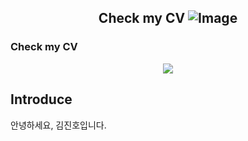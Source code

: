 <h2 align=center>
  Check my CV <img src="https://img.shields.io/badge/-CV-111111?style=flat&logo=Read.cv&logoColor=white" alt="Image">
</h3>

### Check my CV
</center>


<p align="center">
<img src="https://img.shields.io/badge/-CV-111111?style=flat&logo=Read.cv&logoColor=white"/>
</p>



## Introduce
안녕하세요, 김진호입니다.

